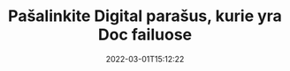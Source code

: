 ---
############################# Static ############################
layout: "auto-gen-signature"
date: 2022-03-01T15:12:22
draft: false
operation: Delete
signaturetype: Digital
fileformat: Doc
productName: .NET
lang: lt
productCode: net
otherformats: pdf doc docx docm dot dotx odt ott xls xlsx xlsm xlsb ods ots xltx xltm pptx pptm
breadcrumb: Put Digital signature on Doc for C#

############################# Head ############################
head_title: "Ištrinkite Digital parašus iš Doc failų naudodami C#"
head_description: "Konkrečius Digital parašus iš pasirašytų Doc dokumentų galima lengvai ištrinti naudojant trumpą .NET kodą."

############################# Header ############################
title: "Pašalinkite Digital parašus, kurie yra Doc failuose"
description: "Ištrinkite įvairius Digital parašus iš Doc dokumentų. Norint pašalinti Digital parašus, reikia paprasto C# kodo."
bg_image: "https://cms.admin.containerize.com/templates/aspose/App_Themes/V3/images/bg/header1.png"
bg_overlay: false
button:
    enable: true

############################# SubMenu ############################
submenu:
    enable: true

    left:
        img_alt: "GroupDocs.Signature for .NET"
        image: "https://cms.admin.containerize.com/templates/groupdocs/images/product-logos/90x90-noborder/groupdocs-signature-net.png"
        product: "GroupDocs.Signature"
        platform: ".NET"



############################# About ############################
about:
    enable: true
    title: "Gaukite informacijos apie GroupDocs.Signature for .NET API funkcijas"
    content: |
        [GroupDocs.Signature for .NET](https://products.groupdocs.com/signature/net/) API suteikia daug būdų, kaip apdoroti dokumentus naudojant elektroninius parašus. Galimi skaitmeniniai parašai, tokie kaip tekstai, vaizdai, skaitmeniniai sertifikatai, brūkšniniai kodai, QR kodai, antspaudai ar metaduomenys. Klientai turi galimybę pridėti, ištrinti, atnaujinti, tikrinti ar ieškoti skaitmeninių parašų PDF, MS Word dokumentuose, MS Excel darbaknygėse, MS PowerPoint pristatymuose, Adobe Photoshop failuose ir įvairiuose vaizdo formatuose. Pateikiama daugybė naudingų funkcijų ir nustatymų.
    

############################# Steps ############################
steps:
    enable: true
    title_left: "Kaip pašalinti Digital parašus iš Doc dokumento"
    content_left: |
        [GroupDocs.Signature for .NET](https://products.groupdocs.com/signature/net/) yra naudinga funkcija, skirta išvalyti Doc dokumentus nuo Digital parašų naudojant kelias kodo eilutes.
        
        * Pirma, kaip konstruktoriaus parametrą sukurkite parašo objektą, perduodantį kelią į jūsų dokumentą.
        * Tada sukurkite atitinkamą parašo objektą ir nustatykite jo unikalų identifikatorių.
        * Po to iškvieskite Delete metodą, perduodantį parašo objektą, kurį reikia ištrinti.
        * Galiausiai proceso operacijos rezultatai.

    title_right: "Sistemos reikalavimai"
    content_right: |
        GroupDocs.Signature for .NET palaikomos visose pagrindinėse platformose ir operacinėse sistemose. Prieš vykdydami toliau pateiktą kodą, įsitikinkite, kad jūsų sistemoje yra įdiegtos šios būtinos sąlygos.

        * Operacinės sistemos: Microsoft Windows, Linux, MacOS
        * Kūrimo aplinkos: Microsoft Visual Studio, Xamarin, MonoDevelop
        * Frameworks: .NET Framework, .NET Standard, .NET Core, Mono
        * Atsisiųskite naujausią GroupDocs.Signature for .NET versiją iš [Nuget](https://www.nuget.org/packages/groupdocs.signature)
         
    code: |
        ```csharp    
                
        // Set up input Doc file
        string filePath = "input.doc";

        // Instantiate Signature for input file
        using (GroupDocs.Signature.Signature signature = new GroupDocs.Signature.Signature(filePath))
        {
                // Id of signature which is supposed to be deleted
                // such Id may be obtained as result of search operation
                string id = "a01e1940-997a-444b-89af-9309a2d559a5";

                // provide signature features to delete
                // set up particular signature id
                DigitalSignature signatureToDelete = new DigitalSignature(id);

                // delete signature
                bool deleteResult = signature.Delete(signatureToDelete);

                // process deletion result
                if (deleteResult)
                {
                    Console.WriteLine("Signature was deleted successfully!");
                }
        }
        ```

############################# Demos ############################
demos:
    enable: true
    title: "Pasirašymas naudojant Digital parašus Tiesioginė demonstracija"
    content: |
       Pridėkite įvairių elektroninių parašų prie Doc failo dabar, apsilankę [GroupDocs.Signature App](https://products.groupdocs.app/signature/family) svetainėje.          

############################# More Formats ############################
more_formats:
    enable: true
    title: "Ištrinkite savo Digital parašus naudodami C#"
    content: |
        "El. parašų, kurie buvo pridėti prie įvairių formatų dokumentų, panaikinimas. Greitai pašalinkite parašus be papildomo kodo."
    format: 
       
       
back_to_top:
    enable: true
---